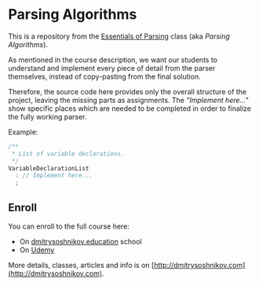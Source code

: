 # Parsing Algorithms

This is a repository from the [Essentials of Parsing](http://dmitrysoshnikov.com/courses/parsing-algorithms/) class (aka _Parsing Algorithms_).

As mentioned in the course description, we want our students to understand and implement every piece of detail from the parser themselves, instead of copy-pasting from the final solution.

Therefore, the source code here provides only the overall structure of the project, leaving the missing parts as assignments. The _"Implement here..."_ show specific places which are needed to be completed in order to finalize the fully working parser.

Example:

```js
/**
 * List of variable declarations.
 */
VariableDeclarationList
  : // Implement here...
  ;
```

## Enroll

You can enroll to the full course here:

- On [dmitrysoshnikov.education](http://www.dmitrysoshnikov.education/p/essentials-of-parsing) school
- On [Udemy](https://www.udemy.com/course/essentials-of-parsing/?referralCode=D9DAAEB91A879B61D94F)

More details, classes, articles and info is on [http://dmitrysoshnikov.com](http://dmitrysoshnikov.com).